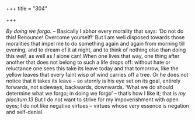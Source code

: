 +++
title = "304"

+++

*By doing we forgo.* – Basically I abhor every morality that says: ‘Do not do this\! Renounce\! Overcome yourself\!’ But I am well disposed towards those moralities that impel me to do something again and again from morning till evening, and to dream of it at night, and to think of nothing else than doing this *well,* as well as *I* alone can\! When one lives that way, one thing after another that does not belong to such a life drops off: without hate or reluctance one sees this take its leave today and that tomorrow, like the yellow leaves that every faint wisp of wind carries off a tree. Or he does not notice that it takes its leave – so sternly is his eye set on its goal, entirely forwards, not sideways, backwards, downwards. ‘What we do should determine what we forgo; in doing we forgo’ – that’s how I like it; that is *my placitum.13* But I do not want to strive for my impoverishment with open eyes; I do not like negative virtues – virtues whose very essence is negation and self-denial.


